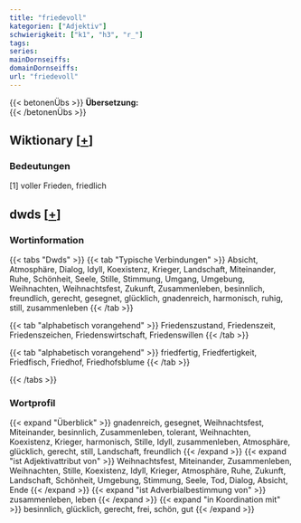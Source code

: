 ```yaml
---
title: "friedevoll"
kategorien: ["Adjektiv"]
schwierigkeit: ["k1", "h3", "r_"]
tags:
series:
mainDornseiffs:
domainDornseiffs:
url: "friedevoll"
---
```


{{< betonenÜbs >}}
**Übersetzung:**  
{{< /betonenÜbs >}}

## Wiktionary [[+](https://de.wiktionary.org/wiki/friedevoll)]

### Bedeutungen
[1] voller Frieden, friedlich  



## dwds [[+](https://www.dwds.de/wb/friedevoll)]

### Wortinformation
{{< tabs "Dwds" >}}
{{< tab "Typische Verbindungen" >}}
Absicht, Atmosphäre, Dialog, Idyll, Koexistenz, Krieger, Landschaft, Miteinander, Ruhe, Schönheit, Seele, Stille, Stimmung, Umgang, Umgebung, Weihnachten, Weihnachtsfest, Zukunft, Zusammenleben, besinnlich, freundlich, gerecht, gesegnet, glücklich, gnadenreich, harmonisch, ruhig, still, zusammenleben
{{< /tab >}}

{{< tab "alphabetisch vorangehend" >}}
Friedenszustand, Friedenszeit, Friedenszeichen, Friedenswirtschaft, Friedenswillen
{{< /tab >}}

{{< tab "alphabetisch vorangehend" >}}
friedfertig, Friedfertigkeit, Friedfisch, Friedhof, Friedhofsblume
{{< /tab >}}

{{< /tabs >}}

### Wortprofil
{{< expand "Überblick" >}} gnadenreich, gesegnet, Weihnachtsfest, Miteinander, besinnlich, Zusammenleben, tolerant, Weihnachten, Koexistenz, Krieger, harmonisch, Stille, Idyll, zusammenleben, Atmosphäre, glücklich, gerecht, still, Landschaft, freundlich {{< /expand >}}
{{< expand "ist Adjektivattribut von" >}} Weihnachtsfest, Miteinander, Zusammenleben, Weihnachten, Stille, Koexistenz, Idyll, Krieger, Atmosphäre, Ruhe, Zukunft, Landschaft, Schönheit, Umgebung, Stimmung, Seele, Tod, Dialog, Absicht, Ende {{< /expand >}}
{{< expand "ist Adverbialbestimmung von" >}} zusammenleben, leben {{< /expand >}}
{{< expand "in Koordination mit" >}} besinnlich, glücklich, gerecht, frei, schön, gut {{< /expand >}}

